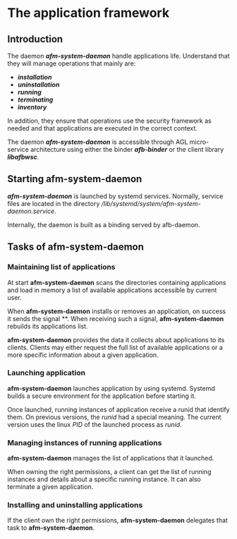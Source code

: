 # The application framework

## Introduction

The daemon ***afm-system-daemon*** handle applications life.
Understand that they will manage operations that mainly are:

- ***installation***
- ***uninstallation***
- ***running***
- ***terminating***
- ***inventory***

In addition, they ensure that operations use the security framework as needed
and that applications are executed in the correct context.

The daemon ***afm-system-daemon*** is accessible through AGL
micro-service architecture using either the binder ***afb-binder*** or
the client library ***libafbwsc***.

## Starting **afm-system-daemon**

***afm-system-daemon*** is launched by systemd services.
Normally, service files are located in the directory
*/lib/systemd/system/afm-system-daemon.service*.

Internally, the daemon is built as a binding served by afb-daemon.

## Tasks of **afm-system-daemon**

### Maintaining list of applications

At start **afm-system-daemon** scans the directories containing
applications and load in memory a list of available applications
accessible by current user.

When **afm-system-daemon** installs or removes an application,
on success it sends the signal **.
When receiving such a signal, **afm-system-daemon** rebuilds its
applications list.

**afm-system-daemon** provides the data it collects about
applications to its clients.
Clients may either request the full list
of available applications or a more specific information about a
given application.

### Launching application

**afm-system-daemon** launches application by using systemd.
Systemd builds a secure environment for the application
before starting it.

Once launched, running instances of application receive
a runid that identify them. On previous versions, the *runid*
had a special meaning. The current version uses the linux *PID*
of the launched process as *runid*.

### Managing instances of running applications

**afm-system-daemon** manages the list of applications
that it launched.

When owning the right permissions, a client can get the list
of running instances and details about a specific
running instance.
It can also terminate a given application.

### Installing and uninstalling applications

If the client own the right permissions,
**afm-system-daemon** delegates that task
to **afm-system-daemon**.

[afm-daemons]: pictures/afm-daemons.svg
